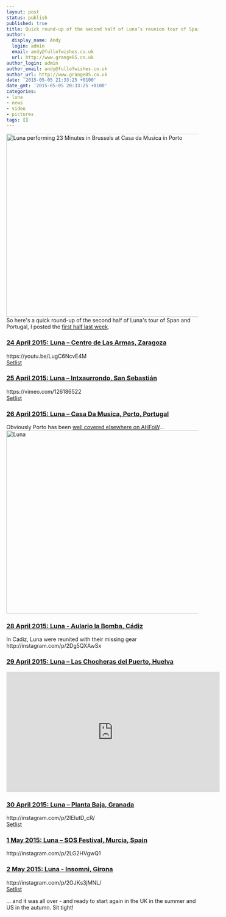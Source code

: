 ```yaml
---
layout: post
status: publish
published: true
title: Quick round-up of the second half of Luna’s reunion tour of Spain and Portugal
author:
  display_name: Andy
  login: admin
  email: andy@fullofwishes.co.uk
  url: http://www.grange85.co.uk
author_login: admin
author_email: andy@fullofwishes.co.uk
author_url: http://www.grange85.co.uk
date: '2015-05-05 21:33:25 +0100'
date_gmt: '2015-05-05 20:33:25 +0100'
categories:
- luna
- news
- video
- pictures
tags: []
---
```

<p><a href="https://www.flickr.com/photos/moley75/16659228904" title="Luna performing 23 Minutes in Brussels at Casa da Musica in Porto by Hazel Simpson, on Flickr"><img class="aligncenter" src="https://farm9.staticflickr.com/8769/16659228904_e4d0a61ff5_z.jpg" width="640" height="480" alt="Luna performing 23 Minutes in Brussels at Casa da Musica in Porto"></a><br />
So here's a quick round-up of the second half of Luna's tour of Span and Portugal, I posted the <a href="/2015/04/quick-round-up-of-the-first-half-of-lunas-reunion-tour-of-spain/" title="Quick round-up of the first half of Luna’s reunion tour of Spain">first half last week</a>.</p>
<h3><a href="/database/show/2015-04-24-luna-centro-de-las-armas-zaragoza-spain/" title="2015-04-24: Luna – Centro de Las Armas, Zaragoza, Spain">24 April 2015: Luna – Centro de Las Armas, Zaragoza</a></h3>
<p>https://youtu.be/LugC6NcvE4M<br />
<a href="/database/show/2015-04-24-luna-la-lata-de-bombillas-zaragoza-spain/">Setlist</a></p>
<h3><a href="/database/show/2015-04-25-luna-intxaurrondo-san-sebastian-spain/" title="2015-04-25: Luna – Intxaurrondo, San Sebastián, Spain">25 April 2015: Luna – Intxaurrondo, San Sebastián</a></h3>
<p>https://vimeo.com/126186522<br />
<a href="/database/show/2015-04-25-luna-intxaurrondo-san-sebastian-spain/">Setlist</a></p>
<h3><a href="/database/show/2015-04-26-luna-casa-da-musica-porto-portugal/" title="2015-04-26: Luna – Casa Da Musica, Porto, Portugal">26 April 2015: Luna – Casa Da Musica, Porto, Portugal</a></h3>
<p>Obviously Porto has been <a href="/2015/04/luna-at-casa-da-musica-in-porto/" title="Luna at Casa da Música in Porto">well covered elsewhere on AHFoW</a>...<br />
<a href="https://www.flickr.com/photos/grange85/17127591408" title="Luna by Andy Aldridge, on Flickr"><img src="https://farm8.staticflickr.com/7795/17127591408_9b31fdc6d7_z.jpg" class="aligncenter" width="640" height="480" alt="Luna"></a></p>
<h3><a href="/database/show/2015-04-28-luna-aulario-la-bomba-cadiz/" title="2015-04-28: Luna – Aulario la Bomba, Cádiz, Spain">28 April 2015: Luna - Aulario la Bomba, Cádiz</a></h3>
<p>In Cadiz, Luna were reunited with their missing gear<br />
http://instagram.com/p/2Dg5QXAwSx</p>
<h3><a href="/database/show/2015-04-29-luna-las-chocheras-del-puerto-huelva-spain/" title="2015-04-29: Luna – Las Chocheras del Puerto, Huelva, Spain">29 April 2015: Luna – Las Chocheras del Puerto, Huelva</a></h3>
<iframe width="560" height="315" src="https://www.youtube.com/embed/3LSvrQIgESk" frameborder="0" allowfullscreen></iframe>
<h3><a href="/database/show/2015-04-30-luna-planta-baja-granada-spain/" title="2015-04-30: Luna – Planta Baja, Granada, Spain">30 April 2015: Luna – Planta Baja, Granada</a></h3>
<p>http://instagram.com/p/2IEIutD_cR/<br />
<a href="/database/show/2015-04-30-luna-planta-baja-granada-spain/">Setlist</a></p>
<h3><a href="/database/show/2015-05-01-luna-sos-festival-murcia-spain/" title="2015-05-01: Luna – SOS Festival, Murcia, Spain">1 May 2015: Luna – SOS Festival, Murcia, Spain</a></h3>
<p>http://instagram.com/p/2LG2HVgwQ1</p>
<h3><a href="/database/show/2015-05-02-luna-insomni-girona-spain/" title="2015-05-02: Luna – Insomni, Girona, Spain">2 May 2015: Luna - Insomni, Girona</a></h3>
<p>http://instagram.com/p/2OJKs3jMNL/<br />
<a href="/database/show/2015-05-02-luna-insomni-girona-spain/">Setlist</a></p>
<p>... and it was all over - and ready to start again in the UK in the summer and US in the autumn. Sit tight!</p>
